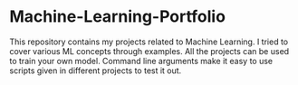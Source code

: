# Machine-Learning-Portfolio
This repository contains my projects related to Machine Learning. I tried to cover various ML concepts through examples. All the projects can be used to train your own model. Command line arguments make it easy to use scripts given in different projects to test it out.
